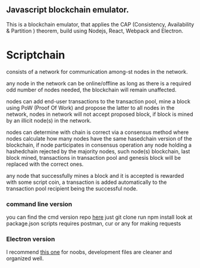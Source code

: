 ## Javascript blockchain emulator.

This is a blockchain emulator, that applies the CAP (Consistency, Availability & Partition ) theorem,
build using Nodejs, React, Webpack and Electron.

# Scriptchain
consists of a network for communication among-st nodes in the network.

any node in the network can be online/offline as long as there is a required odd number of nodes needed,
the blockchain will remain unaffected.

nodes can add end-user transactions to the transaction pool, mine a block using PoW (Proof Of Work) and propose the latter
to all nodes in the network, nodes in network will not accept proposed block, if block is mined by an illicit node(s) in the network.

nodes can determine with chain is correct via a consensus method where nodes calculate how many nodes have the same
hasedchain version of the blockchain, if node participates in consensus operation any node holding a hashedchain rejected by the majority nodes,
such node(s) blockchain, last block mined, transactions in transaction pool and genesis block will be replaced with the correct ones.

any node that successfully mines a block and it is accepted is rewarded with some script coin, a transaction is added automatically to 
the transaction pool recipient being the successful node.

### command line version
you can find the cmd version repo [here](https://github.com/Kebalepile/js_blockchain)
just git clone
run npm install
look at package.json scripts
requires postman, cur or any for making requests

### Electron version
I recommend [this one](https://github.com/Kebalepile/scriptchain) for noobs,
development files are cleaner and organized well.
